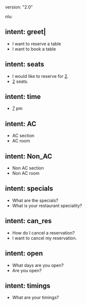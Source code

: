 version: "2.0"

nlu:
## intent: greet|
- I want to reserve a table
- I want to book a table   

## intent: seats
- I would like to reserve for [2](nos).
- [2](nos) seats. 


## intent: time
- [7](hour) pm



## intent: AC
- AC section
- AC room    
   

## intent: Non_AC
- Non AC section
- Non AC room  

## intent: specials
- What are the specials?
- What is your restaurant speciality?

## intent: can_res
- How do I cancel a reservation?
- I want to cancel my reservation.

## intent: open
- What days are you open?
- Are you open?  

## intent: timings
- What are your timings?





<!-- # - intent: goodbye
#   examples: |
#     - good afternoon
#     - cu
#     - good by
#     - cee you later
#     - good night
#     - bye
#     - goodbye
#     - have a nice day
#     - see you around
#     - bye bye
#     - see you later

## intent: affirm
#   examples: |
#     - yes
#     - y
#     - indeed
#     - of course
#     - that sounds good
#     - correct

# - intent: deny
#   examples: |
#     - no
#     - n
#     - never
#     - I don't think so
#     - don't like that
#     - no way
#     - not really

# - intent: mood_great
#   examples: |
#     - perfect
#     - great
#     - amazing
#     - feeling like a king
#     - wonderful
#     - I am feeling very good
#     - I am great
#     - I am amazing
#     - I am going to save the world
#     - super stoked
#     - extremely good
#     - so so perfect
#     - so good
#     - so perfect

# - intent: mood_unhappy
#   examples: |
#     - my day was horrible
#     - I am sad
#     - I don't feel very well
#     - I am disappointed
#     - super sad
#     - I'm so sad
#     - sad
#     - very sad
#     - unhappy
#     - not good
#     - not very good
#     - extremly sad
#     - so saad
#     - so sad

# - intent: bot_challenge
#   examples: |
#     - are you a bot?
#     - are you a human?
#     - am I talking to a bot?
#     - am I talking to a human? -->


          

<!-- # - intent: time
#   examples: |
#     - I would like to reserve for [2](nos).
#     - [2](nos) seats.    
# - intent: section
#   examples: |
#     - I want to reserve a table
#     - I want to book a table -->